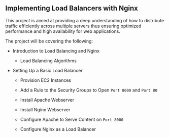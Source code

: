 
## Implementing Load Balancers with Nginx

This project is aimed at providing a deep understanding of how to distribute traffic efficiently across multiple servers thus ensuring optimized performance and high availability for web applications.

The project will be covering the following:

 - Introduction to Load Balancing and Nginx

    - Load Balancing Algorithms

   
 - Setting Up a Basic Load Balancer

    - Provision EC2 Instances

    - Add a Rule to the Security Groups to Open `Port 8000` and `Port 80`

    - Install Apache Webserver

    - Install Nginx Webserver

    - Configure Apache to Serve Content on `Port 8000`

    - Configure Nginx as a Load Balancer 

